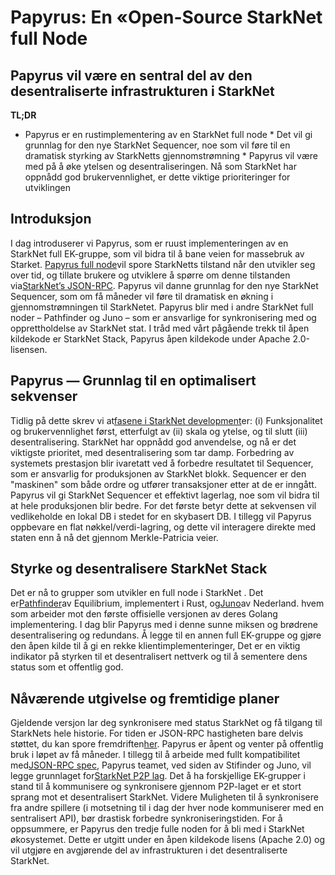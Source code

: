 # Papyrus: En «Open-Source StarkNet full Node
## Papyrus vil være en sentral del av den desentraliserte infrastrukturen i StarkNet
**TL;DR**
* Papyrus er en rustimplementering av en StarkNet full node * Det vil gi grunnlag for den nye StarkNet Sequencer, noe som vil føre til en dramatisk styrking av StarkNetts gjennomstrømning * Papyrus vil være med på å øke ytelsen og desentraliseringen. Nå som StarkNet har oppnådd god brukervennlighet, er dette viktige prioriteringer for utviklingen
## Introduksjon
I dag introduserer vi Papyrus, som er ruust implementeringen av en StarkNet full EK-gruppe, som vil bidra til å bane veien for massebruk av Starket. [Papyrus full node](https://github.com/starkware-libs/papyrus)vil spore StarkNetts tilstand når den utvikler seg over tid, og tillate brukere og utviklere å spørre om denne tilstanden via[StarkNet’s JSON-RPC](https://github.com/starkware-libs/starknet-specs/blob/master/api/starknet_api_openrpc.json). Papyrus vil danne grunnlag for den nye StarkNet Sequencer, som om få måneder vil føre til dramatisk en økning i gjennomstrømningen til StarkNetet. Papyrus blir med i andre StarkNet full noder – Pathfinder og Juno – som er ansvarlige for synkronisering med og opprettholdelse av StarkNet stat. I tråd med vårt pågående trekk til åpen kildekode er StarkNet Stack, Papyrus åpen kildekode under Apache 2.0-lisensen.
## Papyrus — Grunnlag til en optimalisert sekvenser
Tidlig på dette skrev vi at[fasene i StarkNet development](https://medium.com/starkware/starknet-on-to-the-next-challenge-96a39de7717)er: (i) Funksjonalitet og brukervennlighet først, etterfulgt av (ii) skala og ytelse, og til slutt (iii) desentralisering. StarkNet har oppnådd god anvendelse, og nå er det viktigste prioritet, med desentralisering som tar damp. Forbedring av systemets prestasjon blir ivaretatt ved å forbedre resultatet til Sequencer, som er ansvarlig for produksjonen av StarkNet blokk. Sequencer er den "maskinen" som både ordre og utfører transaksjoner etter at de er inngått. Papyrus vil gi StarkNet Sequencer et effektivt lagerlag, noe som vil bidra til at hele produksjonen blir bedre. For det første betyr dette at sekvensen vil vedlikeholde en lokal DB i stedet for en skybasert DB. I tillegg vil Papyrus oppbevare en flat nøkkel/verdi-lagring, og dette vil interagere direkte med staten enn å nå det gjennom Merkle-Patricia veier.
## Styrke og desentralisere StarkNet Stack
Det er nå to grupper som utvikler en full node i StarkNet . Det er[Pathfinder](https://github.com/eqlabs/pathfinder)av Equilibrium, implementert i Rust, og[Juno](https://github.com/NethermindEth/juno)av Nederland. hvem som arbeider mot den første offisielle versjonen av deres Golang implementering. I dag blir Papyrus med i denne sunne miksen og brødrene desentralisering og redundans. Å legge til en annen full EK-gruppe og gjøre den åpen kilde til å gi en rekke klientimplementeringer, Det er en viktig indikator på styrken til et desentralisert nettverk og til å sementere dens status som et offentlig god.
## Nåværende utgivelse og fremtidige planer
Gjeldende versjon lar deg synkronisere med status StarkNet og få tilgang til StarkNets hele historie. For tiden er JSON-RPC hastigheten bare delvis støttet, du kan spore fremdriften[her](https://github.com/starkware-libs/papyrus#endpoints). Papyrus er åpent og venter på offentlig bruk i løpet av få måneder. I tillegg til å arbeide med fullt kompatibilitet med[JSON-RPC spec](https://github.com/starkware-libs/starknet-specs/blob/master/api/starknet_api_openrpc.json), Papyrus teamet, ved siden av Stifinder og Juno, vil legge grunnlaget for[StarkNet P2P lag](https://github.com/starknet-io/starknet-p2p-specs). Det å ha forskjellige EK-grupper i stand til å kommunisere og synkronisere gjennom P2P-laget er et stort sprang mot et desentralisert StarkNet. Videre Muligheten til å synkronisere fra andre spillere (i motsetning til i dag der hver node kommuniserer med en sentralisert API), bør drastisk forbedre synkroniseringstiden. For å oppsummere, er Papyrus den tredje fulle noden for å bli med i StarkNet økosystemet. Dette er utgitt under en åpen kildekode lisens (Apache 2.0) og vil utgjøre en avgjørende del av infrastrukturen i det desentraliserte StarkNet.